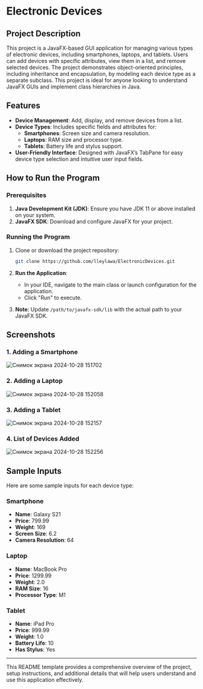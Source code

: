 # Electronic Devices

## Project Description

This project is a JavaFX-based GUI application for managing various types of electronic devices, including smartphones, laptops, and tablets. Users can add devices with specific attributes, view them in a list, and remove selected devices. The project demonstrates object-oriented principles, including inheritance and encapsulation, by modeling each device type as a separate subclass. This project is ideal for anyone looking to understand JavaFX GUIs and implement class hierarchies in Java.

## Features

- **Device Management**: Add, display, and remove devices from a list.
- **Device Types**: Includes specific fields and attributes for:
  - **Smartphones**: Screen size and camera resolution.
  - **Laptops**: RAM size and processor type.
  - **Tablets**: Battery life and stylus support.
- **User-Friendly Interface**: Designed with JavaFX’s TabPane for easy device type selection and intuitive user input fields.

## How to Run the Program

### Prerequisites

1. **Java Development Kit (JDK)**: Ensure you have JDK 11 or above installed on your system.
2. **JavaFX SDK**: Download and configure JavaFX for your project.

### Running the Program

1. Clone or download the project repository:
    ```bash
    git clone https://github.com/lleylawa/ElectronicDevices.git
    ```
2. **Run the Application**:
   - In your IDE, navigate to the main class or launch configuration for the application.
   - Click "Run" to execute.

3. **Note**: Update `/path/to/javafx-sdk/lib` with the actual path to your JavaFX SDK.

## Screenshots

### 1. Adding a Smartphone
![Снимок экрана 2024-10-28 151702](https://github.com/user-attachments/assets/cddfbd94-5935-4064-bb8e-2c654d0a8240)

### 2. Adding a Laptop
![Снимок экрана 2024-10-28 152058](https://github.com/user-attachments/assets/e6dba206-5e92-40ff-acfe-3f942f88af6a)

### 3. Adding a Tablet
![Снимок экрана 2024-10-28 152157](https://github.com/user-attachments/assets/efc08a92-4280-4ea3-84bf-011eb83c2555)

### 4. List of Devices Added
![Снимок экрана 2024-10-28 152256](https://github.com/user-attachments/assets/b3f44a36-e3f0-4a6f-885f-a7fb5344b675)


## Sample Inputs

Here are some sample inputs for each device type:

### Smartphone
- **Name**: Galaxy S21
- **Price**: 799.99
- **Weight**: 169
- **Screen Size**: 6.2
- **Camera Resolution**: 64

### Laptop
- **Name**: MacBook Pro
- **Price**: 1299.99
- **Weight**: 2.0
- **RAM Size**: 16
- **Processor Type**: M1

### Tablet
- **Name**: iPad Pro
- **Price**: 999.99
- **Weight**: 1.0
- **Battery Life**: 10
- **Has Stylus**: Yes

---

This README template provides a comprehensive overview of the project, setup instructions, and additional details that will help users understand and use this application effectively.
